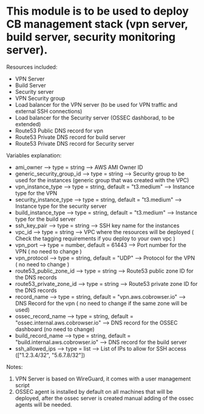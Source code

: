 # This module is to be used to deploy CB management stack (vpn server, build server, security monitoring server).

Resources included:
* VPN Server
* Build Server
* Security server
* VPN Security group
* Load balancer for the VPN server (to be used for VPN traffic and external SSH connections)
* Load balancer for the Security server (OSSEC dashborad, to be extended)
* Route53 Public DNS record for vpn
* Route53 Private DNS record for build server
* Route53 Private DNS record for Security server 

Variables explanation:
* ami_owner 		   -->  type = string                         -->  AWS AMI Owner ID
* generic_security_group_id  -->  type = string                         -->  Security group to be used for the instances (generic group that was created with the VPC)
* vpn_instance_type          -->  type = string, default = "t3.medium"  -->  Instance type for the VPN
* security_instance_type     -->  type = string, default = "t3.medium"  --> Instance type for the security server
* build_instance_type        -->  type = string, default = "t3.medium"  --> Instance type for the build server
* ssh_key_pair               -->  type = string                         --> SSH key name for the instances
* vpc_id 			   -->  type = string                         --> VPC where the resources will be deployed ( Check the tagging requirements if you deploy to your own vpc )
* vpn_port 		   -->  type = number, default = 61443        -->  Port number for the VPN ( no need to change )
* vpn_protocol  	 	   -->  type = string, default = "UDP"        --> Protocol for the VPN ( no need to change )
* route53_public_zone_id     -->  type = string                         -->  Route53 public zone ID for the DNS records
* route53_private_zone_id    -->  type = string                         -->  Route53 private zone ID for the DNS records
* record_name                -->  type = string, default = "vpn.aws.cobrowser.io"            -->  DNS Record for the vpn ( no need to change if the same zone will be used)
* ossec_record_name          -->  type = string, default = "ossec.internal.aws.cobrowser.io" --> DNS record for the OSSEC dashboard (no need to change)
* build_record_name          -->  type = string, default = "build.internal.aws.cobrowser.io" --> DNS record for the build server
* ssh_allowed_ips            -->  type = list                           --> List of IPs to allow for SSH access (["1.2.3.4/32", "5.6.7.8/32"])



Notes:
1. VPN Server is based on WireGuard, it comes with a user management script
2. OSSEC agent is installed by default on all machines that will be deployed, after the ossec server is created manual adding of the ossec agents will be needed.





